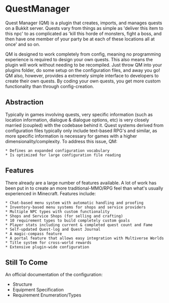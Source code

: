 QuestManager
============

Quest Manager (QM) is a plugin that creates, imports, and manages quests on a Bukkit server.  Quests vary from things as simple as 'deliver this item to this npc' to as complicated as 'kill this horde of monsters, fight a boss, and then have one member of your party be at each of these locations all at once' and so on. 

QM is designed to work completely from config, meaning no programming experience is required to design your own quests. This also means the plugin will work without needing to be recompiled. Just throw QM into your plugins folder, do some setup on the configuration files, and away you go!
QM also, however, provides a extremely simple interface to developers to create their own quests. By coding your own quests, you get more custom functionality than through config-creation.

Abstraction
-----------

Typically in games involving quests, very specific information (such as location information, dialogue & dialogue options, etc) is very closely married (coupled) with the codebase behind it. Quest systems derived from configuration files typically only include text-based RPG's and similar, as more specific information is necessary for games with a higher dimensionality/complexity. To address this issue, QM:

    * Defines an expanded configuration vocabulary
    * Is optimized for large configuration file reading

Features
--------

There already are a large number of features available. A lot of work has been put in to create an more traditional-MMO/RPG feel than what's usually experienced in Minecraft. Features include:

    * Chat-based menu system with automatic handling and proofing
    * Inventory-based menu systems for shops and service providers
    * Multiple NPC types with custom functionality
    * Shops and Service Shops (for selling and crafting)
    * 10 requirement types to build completely custom goals
    * Player stats including current & completed quest count and Fame
    * Self-updated Quest-log and Quest Journal
    * A magic-compass feature
    * A portal feature that allows easy integration with Multiverse Worlds
    * Title system for cross-world rewards
    * Extensive plugin-wide configuration


Still To Come
-------------

An official documentation of the configuration:

- Structure
- Equipment Specification
- Requirement Enumeration/Types
